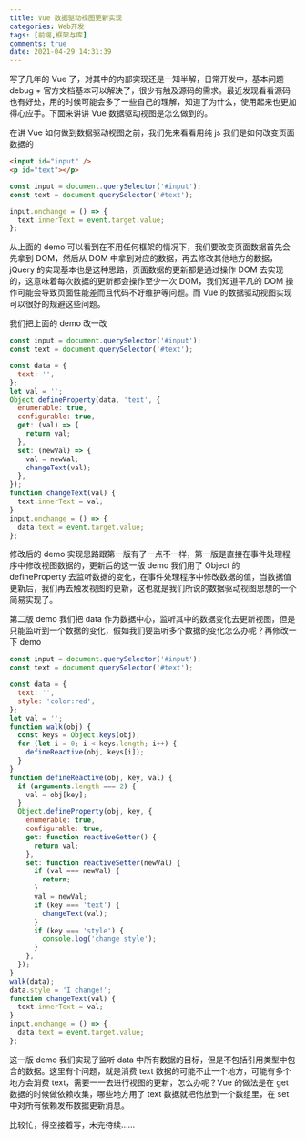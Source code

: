 ```yaml
---
title: Vue 数据驱动视图更新实现
categories: Web开发
tags: [前端,框架与库]
comments: true
date: 2021-04-29 14:31:39
---
```


写了几年的 Vue 了，对其中的内部实现还是一知半解，日常开发中，基本问题 debug + 官方文档基本可以解决了，很少有触及源码的需求。最近发现看看源码也有好处，用的时候可能会多了一些自己的理解，知道了为什么，使用起来也更加得心应手。下面来讲讲 Vue 数据驱动视图是怎么做到的。

在讲 Vue 如何做到数据驱动视图之前，我们先来看看用纯 js 我们是如何改变页面数据的

```html
<input id="input" />
<p id="text"></p>
```

```js
const input = document.querySelector('#input');
const text = document.querySelector('#text');

input.onchange = () => {
  text.innerText = event.target.value;
};
```

从上面的 demo 可以看到在不用任何框架的情况下，我们要改变页面数据首先会先拿到 DOM，然后从 DOM 中拿到对应的数据，再去修改其他地方的数据，jQuery 的实现基本也是这种思路，页面数据的更新都是通过操作 DOM 去实现的，这意味着每次数据的更新都会操作至少一次 DOM，我们知道平凡的 DOM 操作可能会导致页面性能差而且代码不好维护等问题。而 Vue 的数据驱动视图实现可以很好的规避这些问题。

我们把上面的 demo 改一改

```js
const input = document.querySelector('#input');
const text = document.querySelector('#text');

const data = {
  text: '',
};
let val = '';
Object.defineProperty(data, 'text', {
  enumerable: true,
  configurable: true,
  get: (val) => {
    return val;
  },
  set: (newVal) => {
    val = newVal;
    changeText(val);
  },
});
function changeText(val) {
  text.innerText = val;
}
input.onchange = () => {
  data.text = event.target.value;
};
```

修改后的 demo 实现思路跟第一版有了一点不一样，第一版是直接在事件处理程序中修改视图数据的，更新后的这一版 demo 我们用了 Object 的 defineProperty 去监听数据的变化，在事件处理程序中修改数据的值，当数据值更新后，我们再去触发视图的更新，这也就是我们所说的数据驱动视图思想的一个简易实现了。

第二版 demo 我们把 data 作为数据中心，监听其中的数据变化去更新视图，但是只能监听到一个数据的变化，假如我们要监听多个数据的变化怎么办呢？再修改一下 demo

```js
const input = document.querySelector('#input');
const text = document.querySelector('#text');

const data = {
  text: '',
  style: 'color:red',
};
let val = '';
function walk(obj) {
  const keys = Object.keys(obj);
  for (let i = 0; i < keys.length; i++) {
    defineReactive(obj, keys[i]);
  }
}
function defineReactive(obj, key, val) {
  if (arguments.length === 2) {
    val = obj[key];
  }
  Object.defineProperty(obj, key, {
    enumerable: true,
    configurable: true,
    get: function reactiveGetter() {
      return val;
    },
    set: function reactiveSetter(newVal) {
      if (val === newVal) {
        return;
      }
      val = newVal;
      if (key === 'text') {
        changeText(val);
      }
      if (key === 'style') {
        console.log('change style');
      }
    },
  });
}
walk(data);
data.style = 'I change!';
function changeText(val) {
  text.innerText = val;
}
input.onchange = () => {
  data.text = event.target.value;
};
```
这一版 demo 我们实现了监听 data 中所有数据的目标，但是不包括引用类型中包含的数据。这里有个问题，就是消费 text 数据的可能不止一个地方，可能有多个地方会消费 text，需要一一去进行视图的更新，怎么办呢？Vue 的做法是在 get 数据的时候做依赖收集，哪些地方用了 text 数据就把他放到一个数组里，在 set 中对所有依赖发布数据更新消息。

比较忙，得空接着写，未完待续……